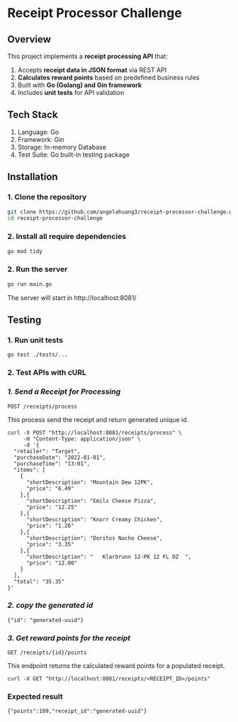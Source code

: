 # **Receipt Processor Challenge**

## **Overview**
This project implements a **receipt processing API** that:
1. Accepts **receipt data in JSON format** via REST API  
2. **Calculates reward points** based on predefined business rules  
3. Built with **Go (Golang) and Gin framework**  
4. Includes **unit tests** for API validation  

## **Tech Stack**
1. Language: Go
2. Framework: Gin
3. Storage: In-memory Database
4. Test Suite: Go built-in testing package
## **Installation**

### **1. Clone the repository**

```sh
git clone https://github.com/angelahuang3/receipt-processor-challenge.git
cd receipt-processor-challenge
```

### **2. Install all require dependencies**

```sh
go mod tidy
```

### **2. Run the server**

```sh
go run main.go
```
The server will start in http://localhost:8081/     

## **Testing**

### **1. Run unit tests**

```
go test ./tests/...
```

### **2. Test APIs with cURL**

### ***1. Send a Receipt for Processing***
```
POST /receipts/process
```
This process send the receipt and return generated unique id.
```
curl -X POST "http://localhost:8081/receipts/process" \
     -H "Content-Type: application/json" \
     -d '{
  "retailer": "Target",
  "purchaseDate": "2022-01-01",
  "purchaseTime": "13:01",
  "items": [
    {
      "shortDescription": "Mountain Dew 12PK",
      "price": "6.49"
    },{
      "shortDescription": "Emils Cheese Pizza",
      "price": "12.25"
    },{
      "shortDescription": "Knorr Creamy Chicken",
      "price": "1.26"
    },{
      "shortDescription": "Doritos Nacho Cheese",
      "price": "3.35"
    },{
      "shortDescription": "   Klarbrunn 12-PK 12 FL OZ  ",
      "price": "12.00"
    }
  ],
  "total": "35.35"
}'
```

### _2. copy the generated id_

```
{"id": "generated-uuid"}
```

### _3. Get reward points for the receipt_
```
GET /receipts/{id}/points
```
This endpoint returns the calculated reward points for a populated receipt.
```
curl -X GET "http://localhost:8081/receipts/<RECEIPT_ID>/points"
```

### Expected result

```
{"points":109,"receipt_id":"generated-uuid"}
```
